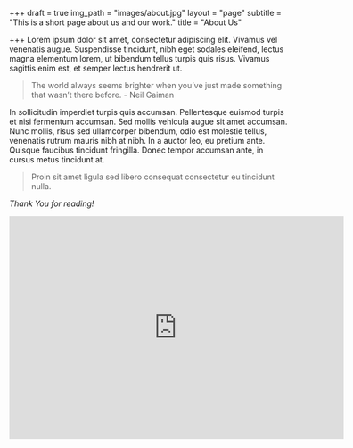 +++
draft = true
img_path = "images/about.jpg"
layout = "page"
subtitle = "This is a short page about us and our work."
title = "About Us"

+++
Lorem ipsum dolor sit amet, consectetur adipiscing elit. Vivamus vel venenatis augue. Suspendisse tincidunt, nibh eget sodales eleifend, lectus magna elementum lorem, ut bibendum tellus turpis quis risus. Vivamus sagittis enim est, et semper lectus hendrerit ut.

> The world always seems brighter when you’ve just made something that wasn’t there before. - Neil Gaiman

In sollicitudin imperdiet turpis quis accumsan. Pellentesque euismod turpis et nisi fermentum accumsan. Sed mollis vehicula augue sit amet accumsan. Nunc mollis, risus sed ullamcorper bibendum, odio est molestie tellus, venenatis rutrum mauris nibh at nibh. In a auctor leo, eu pretium ante. Quisque faucibus tincidunt fringilla. Donec tempor accumsan ante, in cursus metus tincidunt at.

>  Proin sit amet ligula sed libero consequat consectetur eu tincidunt nulla.

_Thank You for reading!_

<iframe width="600" height="400" src="https://www.youtube.com/embed/sM-mTw3GsqM" frameborder="0" allow="accelerometer; autoplay; encrypted-media; gyroscope; picture-in-picture" allowfullscreen></iframe>